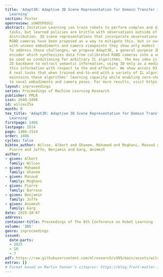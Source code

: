 ```yaml
---
title: 'Adapt3R: Adaptive 3D Scene Representation for Domain Transfer in Imitation
  Learning'
section: Poster
openreview: sUWOSP6SUJ
abstract: Imitation Learning can train robots to perform complex and diverse manipulation
  tasks, but learned policies are brittle with observations outside of the training
  distribution. 3D scene representations that incorporate observations from calibrated
  RGBD cameras have been proposed as a way to mitigate this, but in our evaluations
  with unseen embodiments and camera viewpoints they show only modest improvement.
  To address those challenges, we propose Adapt3R, a general-purpose 3D observation
  encoder which synthesizes data from calibrated RGBD cameras into a vector that can
  be used as conditioning for arbitrary IL algorithms. The key idea is to use a pretrained
  2D backbone to extract semantic information, using 3D only as a medium to localize
  this information with respect to the end-effector. We show across 93 simulated and
  6 real tasks that when trained end-to-end with a variety of IL algorithms, Adapt3R
  maintains these algorithms’ learning capacity while enabling zero-shot transfer
  to novel embodiments and camera poses. For more results, visit https://adapt3r-robot.github.io.
layout: inproceedings
series: Proceedings of Machine Learning Research
publisher: PMLR
issn: 2640-3498
id: wilcox25a
month: 0
tex_title: 'Adapt3R: Adaptive 3D Scene Representation for Domain Transfer in Imitation
  Learning'
firstpage: 1486
lastpage: 1514
page: 1486-1514
order: 1486
cycles: false
bibtex_author: Wilcox, Albert and Ghanem, Mohamed and Moghani, Masoud and Barroso,
  Pierre and Joffe, Benjamin and Garg, Animesh
author:
- given: Albert
  family: Wilcox
- given: Mohamed
  family: Ghanem
- given: Masoud
  family: Moghani
- given: Pierre
  family: Barroso
- given: Benjamin
  family: Joffe
- given: Animesh
  family: Garg
date: 2025-10-07
address:
container-title: Proceedings of The 8th Conference on Robot Learning
volume: '305'
genre: inproceedings
issued:
  date-parts:
  - 2025
  - 10
  - 7
pdf: https://raw.githubusercontent.com/mlresearch/v305/main/assets/wilcox25a/wilcox25a.pdf
extras: []
# Format based on Martin Fenner's citeproc: https://blog.front-matter.io/posts/citeproc-yaml-for-bibliographies/
---
```

